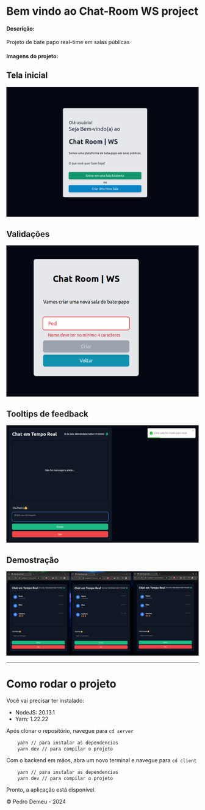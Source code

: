 # Bem vindo ao Chat-Room WS project

#### Descrição:

Projeto de bate papo real-time em salas públicas

#### Imagens do projeto:

## Tela inicial
<img src="/utils/welcome.png" alt="Chat Room WS - Tela de bem vindo">

## Validações
<img src="/utils/validation.png" alt="Chat Room WS - Imagem de Validação ao digitar nome da sala">

## Tooltips de feedback
<img src="/utils/tooltip-example.png" alt="Chat Room WS - Imagem de tooltip ao criar uma sala">

## Demostração
<img src="/utils/demo.png" alt="Chat Room WS - Imagem de demonstração">

---

# Como rodar o projeto

Você vai precisar ter instalado:
- NodeJS: 20.13.1
- Yarn: 1.22.22

Após clonar o repositório, navegue para ``cd server``
```
    yarn // para instalar as dependencias
    yarn dev // para compilar o projeto
```

Com o backend em mãos, abra um novo terminal e navegue para ``cd client``
```
    yarn // para instalar as dependencias
    yarn dev // para compilar o projeto
```

Pronto, a aplicação está disponível.


© Pedro Demeu - 2024